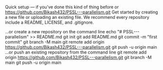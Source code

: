 Quick setup — if you’ve done this kind of thing before
or	
https://github.com/Bikash432/PSSL---parallelism.git
Get started by creating a new file or uploading an existing file. We recommend every repository include a README, LICENSE, and .gitignore.

…or create a new repository on the command line
echo "# PSSL---parallelism" >> README.md
git init
git add README.md
git commit -m "first commit"
git branch -M main
git remote add origin https://github.com/Bikash432/PSSL---parallelism.git
git push -u origin main
…or push an existing repository from the command line
git remote add origin https://github.com/Bikash432/PSSL---parallelism.git
git branch -M main
git push -u origin main
